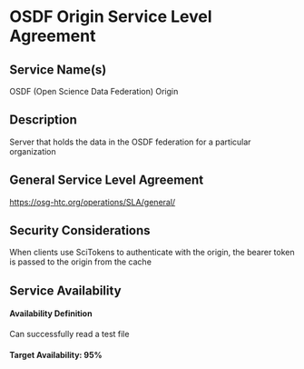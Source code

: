 OSDF Origin Service Level Agreement
================================

Service Name(s)
---------------

OSDF (Open Science Data Federation) Origin

Description
-----------

Server that holds the data in the OSDF federation for a particular organization

General Service Level Agreement
-------------------------------

<https://osg-htc.org/operations/SLA/general/>

Security Considerations
-----------------------

When clients use SciTokens to authenticate with the origin, the bearer token is passed to the origin from the cache

Service Availability
--------------------

#### Availability Definition

Can successfully read a test file

#### Target Availability: 95%
